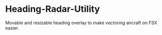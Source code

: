 # Heading-Radar-Utility
Movable and resizable heading overlay to make vectoring aircraft on FSX easier.
